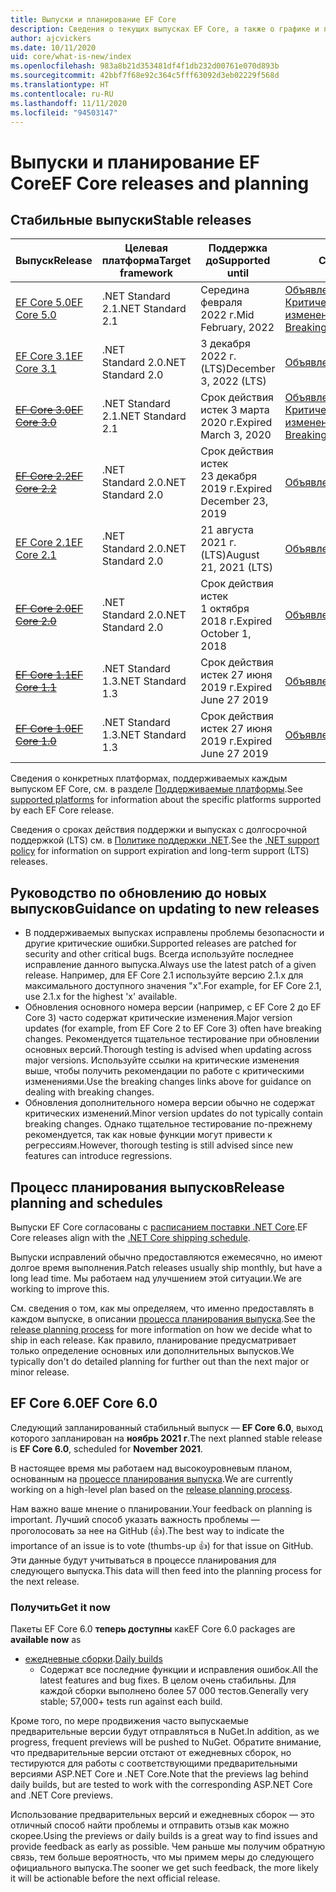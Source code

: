 ```yaml
---
title: Выпуски и планирование EF Core
description: Сведения о текущих выпусках EF Core, а также о графике и планах на будущие выпуски.
author: ajcvickers
ms.date: 10/11/2020
uid: core/what-is-new/index
ms.openlocfilehash: 983a8b21d353481df4f1db232d00761e070d893b
ms.sourcegitcommit: 42bbf7f68e92c364c5fff63092d3eb02229f568d
ms.translationtype: HT
ms.contentlocale: ru-RU
ms.lasthandoff: 11/11/2020
ms.locfileid: "94503147"
---
```

# <a name="ef-core-releases-and-planning"></a><span data-ttu-id="5382f-103">Выпуски и планирование EF Core</span><span class="sxs-lookup"><span data-stu-id="5382f-103">EF Core releases and planning</span></span>

## <a name="stable-releases"></a><span data-ttu-id="5382f-104">Стабильные выпуски</span><span class="sxs-lookup"><span data-stu-id="5382f-104">Stable releases</span></span>

| <span data-ttu-id="5382f-105">Выпуск</span><span class="sxs-lookup"><span data-stu-id="5382f-105">Release</span></span> | <span data-ttu-id="5382f-106">Целевая платформа</span><span class="sxs-lookup"><span data-stu-id="5382f-106">Target framework</span></span> | <span data-ttu-id="5382f-107">Поддержка до</span><span class="sxs-lookup"><span data-stu-id="5382f-107">Supported until</span></span> | <span data-ttu-id="5382f-108">Ссылки</span><span class="sxs-lookup"><span data-stu-id="5382f-108">Links</span></span>
|:--------|------------------|-----------------|------
| [<span data-ttu-id="5382f-109">EF Core 5.0</span><span class="sxs-lookup"><span data-stu-id="5382f-109">EF Core 5.0</span></span>](https://www.nuget.org/packages/Microsoft.EntityFrameworkCore) | <span data-ttu-id="5382f-110">.NET Standard 2.1</span><span class="sxs-lookup"><span data-stu-id="5382f-110">.NET Standard 2.1</span></span> | <span data-ttu-id="5382f-111">Середина февраля 2022 г.</span><span class="sxs-lookup"><span data-stu-id="5382f-111">Mid February, 2022</span></span> | <span data-ttu-id="5382f-112">[Объявление](https://devblogs.microsoft.com/dotnet/announcing-the-release-of-ef-core-5-0/) / [Критические изменения](xref:core/what-is-new/ef-core-5.0/breaking-changes)</span><span class="sxs-lookup"><span data-stu-id="5382f-112">[Announcement](https://devblogs.microsoft.com/dotnet/announcing-the-release-of-ef-core-5-0/) / [Breaking changes](xref:core/what-is-new/ef-core-5.0/breaking-changes)</span></span>
| [<span data-ttu-id="5382f-113">EF Core 3.1</span><span class="sxs-lookup"><span data-stu-id="5382f-113">EF Core 3.1</span></span>](https://www.nuget.org/packages/Microsoft.EntityFrameworkCore/3.1.10) | <span data-ttu-id="5382f-114">.NET Standard 2.0</span><span class="sxs-lookup"><span data-stu-id="5382f-114">.NET Standard 2.0</span></span> | <span data-ttu-id="5382f-115">3 декабря 2022 г. (LTS)</span><span class="sxs-lookup"><span data-stu-id="5382f-115">December 3, 2022 (LTS)</span></span> | [<span data-ttu-id="5382f-116">Объявление</span><span class="sxs-lookup"><span data-stu-id="5382f-116">Announcement</span></span>](https://devblogs.microsoft.com/dotnet/announcing-entity-framework-core-3-1-and-entity-framework-6-4/)
| <span data-ttu-id="5382f-117">~~[EF Core 3.0](https://www.nuget.org/packages/Microsoft.EntityFrameworkCore/3.0.3)~~</span><span class="sxs-lookup"><span data-stu-id="5382f-117">~~[EF Core 3.0](https://www.nuget.org/packages/Microsoft.EntityFrameworkCore/3.0.3)~~</span></span> | <span data-ttu-id="5382f-118">.NET Standard 2.1</span><span class="sxs-lookup"><span data-stu-id="5382f-118">.NET Standard 2.1</span></span> | <span data-ttu-id="5382f-119">Срок действия истек 3 марта 2020 г.</span><span class="sxs-lookup"><span data-stu-id="5382f-119">Expired March 3, 2020</span></span> | <span data-ttu-id="5382f-120">[Объявление](https://devblogs.microsoft.com/dotnet/announcing-ef-core-3-0-and-ef-6-3-general-availability/) / [Критические изменения](xref:core/what-is-new/ef-core-3.x/breaking-changes)</span><span class="sxs-lookup"><span data-stu-id="5382f-120">[Announcement](https://devblogs.microsoft.com/dotnet/announcing-ef-core-3-0-and-ef-6-3-general-availability/) / [Breaking changes](xref:core/what-is-new/ef-core-3.x/breaking-changes)</span></span>
| <span data-ttu-id="5382f-121">~~[EF Core 2.2](https://www.nuget.org/packages/Microsoft.EntityFrameworkCore/2.2.6)~~</span><span class="sxs-lookup"><span data-stu-id="5382f-121">~~[EF Core 2.2](https://www.nuget.org/packages/Microsoft.EntityFrameworkCore/2.2.6)~~</span></span> | <span data-ttu-id="5382f-122">.NET Standard 2.0</span><span class="sxs-lookup"><span data-stu-id="5382f-122">.NET Standard 2.0</span></span> | <span data-ttu-id="5382f-123">Срок действия истек 23 декабря 2019 г.</span><span class="sxs-lookup"><span data-stu-id="5382f-123">Expired December 23, 2019</span></span> | [<span data-ttu-id="5382f-124">Объявление</span><span class="sxs-lookup"><span data-stu-id="5382f-124">Announcement</span></span>](https://devblogs.microsoft.com/dotnet/announcing-entity-framework-core-2-2/)
| [<span data-ttu-id="5382f-125">EF Core 2.1</span><span class="sxs-lookup"><span data-stu-id="5382f-125">EF Core 2.1</span></span>](https://www.nuget.org/packages/Microsoft.EntityFrameworkCore/2.1.14) | <span data-ttu-id="5382f-126">.NET Standard 2.0</span><span class="sxs-lookup"><span data-stu-id="5382f-126">.NET Standard 2.0</span></span> | <span data-ttu-id="5382f-127">21 августа 2021 г. (LTS)</span><span class="sxs-lookup"><span data-stu-id="5382f-127">August 21, 2021 (LTS)</span></span> | [<span data-ttu-id="5382f-128">Объявление</span><span class="sxs-lookup"><span data-stu-id="5382f-128">Announcement</span></span>](https://devblogs.microsoft.com/dotnet/announcing-entity-framework-core-2-1/)
| <span data-ttu-id="5382f-129">~~[EF Core 2.0](https://www.nuget.org/packages/Microsoft.EntityFrameworkCore/2.0.3)~~</span><span class="sxs-lookup"><span data-stu-id="5382f-129">~~[EF Core 2.0](https://www.nuget.org/packages/Microsoft.EntityFrameworkCore/2.0.3)~~</span></span> | <span data-ttu-id="5382f-130">.NET Standard 2.0</span><span class="sxs-lookup"><span data-stu-id="5382f-130">.NET Standard 2.0</span></span> | <span data-ttu-id="5382f-131">Срок действия истек 1 октября 2018 г.</span><span class="sxs-lookup"><span data-stu-id="5382f-131">Expired October 1, 2018</span></span> | [<span data-ttu-id="5382f-132">Объявление</span><span class="sxs-lookup"><span data-stu-id="5382f-132">Announcement</span></span>](https://devblogs.microsoft.com/dotnet/announcing-entity-framework-core-2-0/)
| <span data-ttu-id="5382f-133">~~[EF Core 1.1](https://www.nuget.org/packages/Microsoft.EntityFrameworkCore/1.1.6)~~</span><span class="sxs-lookup"><span data-stu-id="5382f-133">~~[EF Core 1.1](https://www.nuget.org/packages/Microsoft.EntityFrameworkCore/1.1.6)~~</span></span> | <span data-ttu-id="5382f-134">.NET Standard 1.3</span><span class="sxs-lookup"><span data-stu-id="5382f-134">.NET Standard 1.3</span></span> | <span data-ttu-id="5382f-135">Срок действия истек 27 июня 2019 г.</span><span class="sxs-lookup"><span data-stu-id="5382f-135">Expired June 27 2019</span></span> | [<span data-ttu-id="5382f-136">Объявление</span><span class="sxs-lookup"><span data-stu-id="5382f-136">Announcement</span></span>](https://devblogs.microsoft.com/dotnet/announcing-entity-framework-core-1-1/)
| <span data-ttu-id="5382f-137">~~[EF Core 1.0](https://www.nuget.org/packages/Microsoft.EntityFrameworkCore/1.0.6)~~</span><span class="sxs-lookup"><span data-stu-id="5382f-137">~~[EF Core 1.0](https://www.nuget.org/packages/Microsoft.EntityFrameworkCore/1.0.6)~~</span></span> | <span data-ttu-id="5382f-138">.NET Standard 1.3</span><span class="sxs-lookup"><span data-stu-id="5382f-138">.NET Standard 1.3</span></span> | <span data-ttu-id="5382f-139">Срок действия истек 27 июня 2019 г.</span><span class="sxs-lookup"><span data-stu-id="5382f-139">Expired June 27 2019</span></span> | [<span data-ttu-id="5382f-140">Объявление</span><span class="sxs-lookup"><span data-stu-id="5382f-140">Announcement</span></span>](https://devblogs.microsoft.com/dotnet/entity-framework-core-1-0-0-available/)

<span data-ttu-id="5382f-141">Сведения о конкретных платформах, поддерживаемых каждым выпуском EF Core, см. в разделе [Поддерживаемые платформы](xref:core/miscellaneous/platforms).</span><span class="sxs-lookup"><span data-stu-id="5382f-141">See [supported platforms](xref:core/miscellaneous/platforms) for information about the specific platforms supported by each EF Core release.</span></span>

<span data-ttu-id="5382f-142">Сведения о сроках действия поддержки и выпусках с долгосрочной поддержкой (LTS) см. в [Политике поддержки .NET](https://dotnet.microsoft.com/platform/support/policy/dotnet-core).</span><span class="sxs-lookup"><span data-stu-id="5382f-142">See the [.NET support policy](https://dotnet.microsoft.com/platform/support/policy/dotnet-core) for information on support expiration and long-term support (LTS) releases.</span></span>

## <a name="guidance-on-updating-to-new-releases"></a><span data-ttu-id="5382f-143">Руководство по обновлению до новых выпусков</span><span class="sxs-lookup"><span data-stu-id="5382f-143">Guidance on updating to new releases</span></span>

* <span data-ttu-id="5382f-144">В поддерживаемых выпусках исправлены проблемы безопасности и другие критические ошибки.</span><span class="sxs-lookup"><span data-stu-id="5382f-144">Supported releases are patched for security and other critical bugs.</span></span> <span data-ttu-id="5382f-145">Всегда используйте последнее исправление данного выпуска.</span><span class="sxs-lookup"><span data-stu-id="5382f-145">Always use the latest patch of a given release.</span></span> <span data-ttu-id="5382f-146">Например, для EF Core 2.1 используйте версию 2.1.x для максимального доступного значения "x".</span><span class="sxs-lookup"><span data-stu-id="5382f-146">For example, for EF Core 2.1, use 2.1.x for the highest 'x' available.</span></span>
* <span data-ttu-id="5382f-147">Обновления основного номера версии (например, с EF Core 2 до EF Core 3) часто содержат критические изменения.</span><span class="sxs-lookup"><span data-stu-id="5382f-147">Major version updates (for example, from EF Core 2 to EF Core 3) often have breaking changes.</span></span> <span data-ttu-id="5382f-148">Рекомендуется тщательное тестирование при обновлении основных версий.</span><span class="sxs-lookup"><span data-stu-id="5382f-148">Thorough testing is advised when updating across major versions.</span></span> <span data-ttu-id="5382f-149">Используйте ссылки на критические изменения выше, чтобы получить рекомендации по работе с критическими изменениями.</span><span class="sxs-lookup"><span data-stu-id="5382f-149">Use the breaking changes links above for guidance on dealing with breaking changes.</span></span>
* <span data-ttu-id="5382f-150">Обновления дополнительного номера версии обычно не содержат критических изменений.</span><span class="sxs-lookup"><span data-stu-id="5382f-150">Minor version updates do not typically contain breaking changes.</span></span> <span data-ttu-id="5382f-151">Однако тщательное тестирование по-прежнему рекомендуется, так как новые функции могут привести к регрессиям.</span><span class="sxs-lookup"><span data-stu-id="5382f-151">However, thorough testing is still advised since new features can introduce regressions.</span></span>

## <a name="release-planning-and-schedules"></a><span data-ttu-id="5382f-152">Процесс планирования выпусков</span><span class="sxs-lookup"><span data-stu-id="5382f-152">Release planning and schedules</span></span>

<span data-ttu-id="5382f-153">Выпуски EF Core согласованы с [расписанием поставки .NET Core](https://github.com/dotnet/core/blob/master/roadmap.md).</span><span class="sxs-lookup"><span data-stu-id="5382f-153">EF Core releases align with the [.NET Core shipping schedule](https://github.com/dotnet/core/blob/master/roadmap.md).</span></span>

<span data-ttu-id="5382f-154">Выпуски исправлений обычно предоставляются ежемесячно, но имеют долгое время выполнения.</span><span class="sxs-lookup"><span data-stu-id="5382f-154">Patch releases usually ship monthly, but have a long lead time.</span></span>
<span data-ttu-id="5382f-155">Мы работаем над улучшением этой ситуации.</span><span class="sxs-lookup"><span data-stu-id="5382f-155">We are working to improve this.</span></span>

<span data-ttu-id="5382f-156">См. сведения о том, как мы определяем, что именно предоставлять в каждом выпуске, в описании [процесса планирования выпуска](xref:core/what-is-new/release-planning).</span><span class="sxs-lookup"><span data-stu-id="5382f-156">See the [release planning process](xref:core/what-is-new/release-planning) for more information on how we decide what to ship in each release.</span></span>
<span data-ttu-id="5382f-157">Как правило, планирование предусматривает только определение основных или дополнительных выпусков.</span><span class="sxs-lookup"><span data-stu-id="5382f-157">We typically don't do detailed planning for further out than the next major or minor release.</span></span>

## <a name="ef-core-60"></a><span data-ttu-id="5382f-158">EF Core 6.0</span><span class="sxs-lookup"><span data-stu-id="5382f-158">EF Core 6.0</span></span>

<span data-ttu-id="5382f-159">Следующий запланированный стабильный выпуск — **EF Core 6.0**, выход которого запланирован на **ноябрь 2021 г**.</span><span class="sxs-lookup"><span data-stu-id="5382f-159">The next planned stable release is **EF Core 6.0**, scheduled for **November 2021**.</span></span>

<span data-ttu-id="5382f-160">В настоящее время мы работаем над высокоуровневым планом, основанным на [процессе планирования выпуска](xref:core/what-is-new/release-planning).</span><span class="sxs-lookup"><span data-stu-id="5382f-160">We are currently working on a high-level plan based on the [release planning process](xref:core/what-is-new/release-planning).</span></span>

<span data-ttu-id="5382f-161">Нам важно ваше мнение о планировании.</span><span class="sxs-lookup"><span data-stu-id="5382f-161">Your feedback on planning is important.</span></span>
<span data-ttu-id="5382f-162">Лучший способ указать важность проблемы — проголосовать за нее на GitHub (👍).</span><span class="sxs-lookup"><span data-stu-id="5382f-162">The best way to indicate the importance of an issue is to vote (thumbs-up 👍) for that issue on GitHub.</span></span>
<span data-ttu-id="5382f-163">Эти данные будут учитываться в процессе планирования для следующего выпуска.</span><span class="sxs-lookup"><span data-stu-id="5382f-163">This data will then feed into the planning process for the next release.</span></span>

### <a name="get-it-now"></a><span data-ttu-id="5382f-164">Получить</span><span class="sxs-lookup"><span data-stu-id="5382f-164">Get it now</span></span>

<span data-ttu-id="5382f-165">Пакеты EF Core 6.0 **теперь доступны** как</span><span class="sxs-lookup"><span data-stu-id="5382f-165">EF Core 6.0 packages are **available now** as</span></span>

* <span data-ttu-id="5382f-166">[ежедневные сборки](https://github.com/dotnet/aspnetcore/blob/master/docs/DailyBuilds.md).</span><span class="sxs-lookup"><span data-stu-id="5382f-166">[Daily builds](https://github.com/dotnet/aspnetcore/blob/master/docs/DailyBuilds.md)</span></span>
  * <span data-ttu-id="5382f-167">Содержат все последние функции и исправления ошибок.</span><span class="sxs-lookup"><span data-stu-id="5382f-167">All the latest features and bug fixes.</span></span> <span data-ttu-id="5382f-168">В целом очень стабильны. Для каждой сборки выполнено более 57 000 тестов.</span><span class="sxs-lookup"><span data-stu-id="5382f-168">Generally very stable; 57,000+ tests run against each build.</span></span>

<span data-ttu-id="5382f-169">Кроме того, по мере продвижения часто выпускаемые предварительные версии будут отправляться в NuGet.</span><span class="sxs-lookup"><span data-stu-id="5382f-169">In addition, as we progress, frequent previews will be pushed to NuGet.</span></span> <span data-ttu-id="5382f-170">Обратите внимание, что предварительные версии отстают от ежедневных сборок, но тестируются для работы с соответствующими предварительными версиями ASP.NET Core и .NET Core.</span><span class="sxs-lookup"><span data-stu-id="5382f-170">Note that the previews lag behind daily builds, but are tested to work with the corresponding ASP.NET Core and .NET Core previews.</span></span>

<span data-ttu-id="5382f-171">Использование предварительных версий и ежедневных сборок — это отличный способ найти проблемы и отправить отзыв как можно скорее.</span><span class="sxs-lookup"><span data-stu-id="5382f-171">Using the previews or daily builds is a great way to find issues and provide feedback as early as possible.</span></span>
<span data-ttu-id="5382f-172">Чем раньше мы получим обратную связь, тем больше вероятность, что мы примем меры до следующего официального выпуска.</span><span class="sxs-lookup"><span data-stu-id="5382f-172">The sooner we get such feedback, the more likely it will be actionable before the next official release.</span></span>
